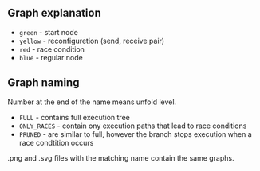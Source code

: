 ## Graph explanation
- `green` - start node
- `yellow` - reconfiguretion (send, receive pair)
- `red` - race condition
- `blue` - regular node

## Graph naming
Number at the end of the name means unfold level.
- `FULL` - contains full execution tree
- `ONLY_RACES` - contain ony execution paths that lead to race conditions
- `PRUNED` - are similar to full, however the branch stops execution when a race condtition occurs

.png and .svg files with the matching name contain the same graphs.